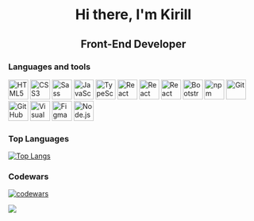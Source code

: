 <h1 align="center">Hi there, I'm Kirill</h1>

<h2 align="center">Front-End Developer</h2>

<h3 align="start">Languages and tools</h3>


<span><img height="40" width="40" title="HTML5" src="https://cdn.simpleicons.org/html5/#E34F26" /></span>
<span><img height="40" width="40" title="CSS3" src="https://cdn.simpleicons.org/css3/#E34F26" /></span>
<span><img height="40" width="40" title="Sass" src="https://cdn.simpleicons.org/sass/#CC6699" /></span>
<span><img height="40" width="40" title="JavaScript" src="https://cdn.simpleicons.org/javascript/#F7DF1E" /></span>
<span><img height="40" width="40" title="TypeScript" src="https://cdn.simpleicons.org/typescript/#3178C6" /></span>
<span><img height="40" width="40" title="React" src="https://cdn.simpleicons.org/react/#61DAFB" /></span>
<span><img height="40" width="40" title="React Hook Form" src="https://cdn.simpleicons.org/reacthookform/#EC5990" /></span>
<span><img height="40" width="40" title="React Styled Components" src="https://cdn.simpleicons.org/styledcomponents/#DB7093" /></span>
<span><img height="40" width="40" title="Bootstrap" src="https://cdn.simpleicons.org/bootstrap/#7952B3" /></span>
<span><img height="40" width="40" title="npm" src="https://cdn.simpleicons.org/npm/#CB3837" /></span>
<span><img height="40" width="40" title="Git" src="https://cdn.simpleicons.org/git/#F05032" /></span>
<span><img height="40" width="40" title="GitHub" src="https://cdn.simpleicons.org/github/#181717" /></span>
<span><img height="40" width="40" title="Visual Studio Code" src="https://cdn.simpleicons.org/visualstudiocode/#007ACC" /></span>
<span><img height="40" width="40" title="Figma" src="https://cdn.simpleicons.org/figma/#F24E1E" /></span>
<span><img height="40" width="40" title="Node.js" src="https://cdn.simpleicons.org/nodedotjs/#339933" /></span>

<h3 align="start">Top Languages</h3>

[![Top Langs](https://github-readme-stats.vercel.app/api/top-langs/?username=BakhmatKirill&layout=compact&theme=dark)](https://github.com/BakhmatKirill/github-readme-stats)

<h3 align="start">Codewars</h3>

[![codewars](https://www.codewars.com/users/BakhmatKirill/badges/large)](https://www.codewars.com/users/BakhmatKirill)


![](https://komarev.com/ghpvc/?username=BakhmatKirill&style=flat)

<!--
**BakhmatKirill/BakhmatKirill** is a ✨ _special_ ✨ repository because its `README.md` (this file) appears on your GitHub profile.

Here are some ideas to get you started:

- 🔭 I’m currently working on ...
- 🌱 I’m currently learning ...
- 👯 I’m looking to collaborate on ...
- 🤔 I’m looking for help with ...
- 💬 Ask me about ...
- 📫 How to reach me: ...
- 😄 Pronouns: ...
- ⚡ Fun fact: ...
-->
